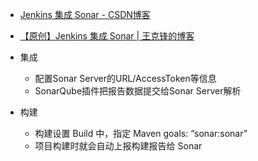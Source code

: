 

* [Jenkins 集成 Sonar - CSDN博客 ](http://blog.csdn.net/kefengwang/article/details/54377055)
* [【原创】Jenkins 集成 Sonar | 王克锋的博客 ](https://kefeng.wang/2017/01/10/jenkins-sonar/)

* 集成
  * 配置Sonar Server的URL/AccessToken等信息
  * SonarQube插件把报告数据提交给Sonar Server解析
* 构建
  * 构建设置 Build 中，指定 Maven goals: “sonar:sonar” 
  * 项目构建时就会自动上报构建报告给 Sonar
